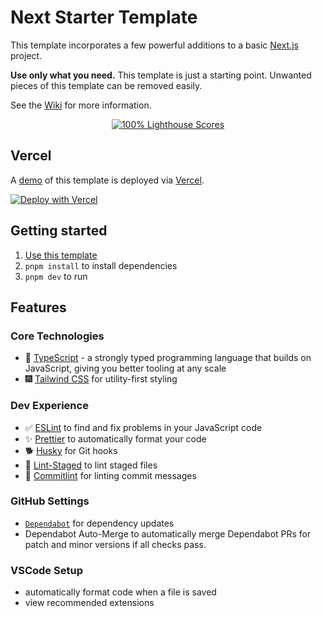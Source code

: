 # Next Starter Template
This template incorporates a few powerful additions to a basic [Next.js](https://nextjs.org) project.

**Use only what you need.** This template is just a starting point. Unwanted pieces of this template can be removed easily.

See the [Wiki](https://github.com/misikoff/next-starter-template/wiki) for more information.

<p align="center">
	<a href="https://web.dev/measure">
		<img alt="100% Lighthouse Scores" src="https://img.shields.io/badge/lighthouse-100%25-845EF7.svg?logo=lighthouse&logoColor=white&style=flat-square" />
	</a>
</p>

## Vercel

A [demo](https://next-starter-template-gamma.vercel.app) of this template is deployed via [Vercel](https://vercel.com).

[![Deploy with Vercel](https://vercel.com/button)](https://vercel.com/new/clone?repository-url=https://github.com/misikoff/next-starter-template&demo-title=New%20Feature&demo-description=A%20powerful%20Next.js%20application.&demo-url=https://nextjs.org&demo-image=https://images.unsplash.com/photo-1582135739786-3bceafcaea85?ixlib=rb-1.2.1&ixid=MnwxMjA3fDB8MHxwaG90by1wYWdlfHx8fGVufDB8fHx8&auto=format&fit=crop&w=2340&q=40)

## Getting started

1. [Use this template](https://github.com/misikoff/next-starter/generate)
2. `pnpm install` to install dependencies
3. `pnpm dev` to run

## Features

### Core Technologies
- 📖 [TypeScript](https://www.typescriptlang.org) - a strongly typed programming language that builds on JavaScript, giving you better tooling at any scale
- 🎆 [Tailwind CSS](https://github.com/tailwindlabs/tailwindcss) for utility-first styling

### Dev Experience
- ✅ [ESLint](https://eslint.org) to find and fix problems in your JavaScript code
- ✨ [Prettier](https://prettier.io) to automatically format your code
- 🐕 [Husky](https://typicode.github.io/husky) for Git hooks
- 🧹 [Lint-Staged](https://www.npmjs.com/package/lint-staged) to lint staged files
- 🧾 [Commitlint](https://commitlint.js.org) for linting commit messages

### GitHub Settings
- [`Dependabot`](https://docs.github.com/en/code-security/supply-chain-security/keeping-your-dependencies-updated-automatically/configuration-options-for-dependency-updates) for dependency updates
- Dependabot Auto-Merge to automatically merge Dependabot PRs for patch and minor versions if all checks pass.

### VSCode Setup
- automatically format code when a file is saved
- view recommended extensions
